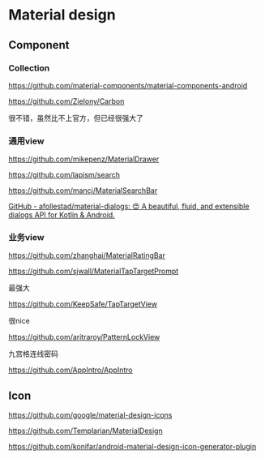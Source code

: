 # Material design

## Component

### Collection

https://github.com/material-components/material-components-android

https://github.com/ZieIony/Carbon

很不错，虽然比不上官方，但已经很强大了

### 通用view

https://github.com/mikepenz/MaterialDrawer

https://github.com/lapism/search

https://github.com/mancj/MaterialSearchBar

[GitHub - afollestad/material-dialogs: 😍 A beautiful, fluid, and extensible dialogs API for Kotlin &amp; Android.](https://github.com/afollestad/material-dialogs)

### 业务view

https://github.com/zhanghai/MaterialRatingBar

https://github.com/sjwall/MaterialTapTargetPrompt

最强大

https://github.com/KeepSafe/TapTargetView

很nice

https://github.com/aritraroy/PatternLockView

九宫格连线密码

https://github.com/AppIntro/AppIntro



## Icon

https://github.com/google/material-design-icons

https://github.com/Templarian/MaterialDesign

https://github.com/konifar/android-material-design-icon-generator-plugin